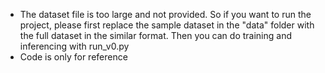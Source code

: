 - The dataset file is too large and not provided. So if you want to run the project, please first replace the sample dataset in the "data" folder with the full dataset in the similar format. Then you can do training and inferencing with run_v0.py
- Code is only for reference
